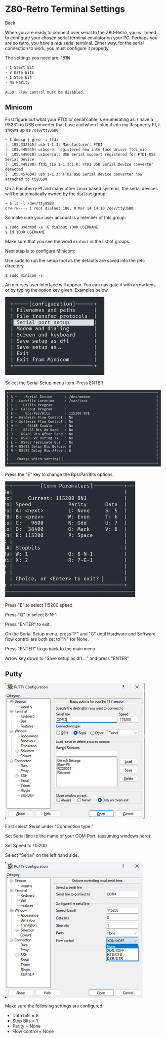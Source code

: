 # Z80-Retro Terminal Settings

[Back](./README.md)

When you are ready to connect over serial to the Z80-Retro, you will need to
configure your chosen serial terminal emulator on your PC.  Perhaps you are so
retro, you have a _real_ serial terminal.  Either way, for the serial
connection to work, you must configure it properly.

The settings you need are: 181N

    - 1 Start Bit
    - 8 Data Bits
    - 1 Stop Bit
    - No Parity

    ALSO: Flow Control must be disabled.

## Minicom

First figure out what your FTDI or serial cable is enumerating as. I have a
RS232 to USB converter that I use and when I plug it into my Raspberry PI, it
shows up as `/dev/ttyUSB0`

```text
~ $ dmesg | grep -i ftdi
[  105.332745] usb 1-1.3: Manufacturer: FTDI
[  105.448945] usbcore: registered new interface driver ftdi_sio
[  105.449020] usbserial: USB Serial support registered for FTDI USB Serial Device
[  105.449288] ftdi_sio 1-1.3:1.0: FTDI USB Serial Device converter detected
[  105.457634] usb 1-1.3: FTDI USB Serial Device converter now attached to ttyUSB0
```

On a Raspberry PI and many other Linux based systems, the serial devices will
be automatically owned by the `dialout` group.

```text
~ $ ls -l /dev/ttyUSB0
crw-rw---- 1 root dialout 188, 0 Mar 14 14:10 /dev/ttyUSB0
```

So make sure your user account is a member of this group:

```text 
$ sudo usermod -a -G dialout YOUR USERNAME
$ id YOUR USERNAME
```

Make sure that you see the word `dialout` in the list of groups.

Next step is to configure Minicom:

Use sudo to run the setup tool as the defaults are saved into the /etc
directory.

```text
$ sudo minicom -s
```

An ncurses user interface will appear.  You can navigate it with arrow keys or
by typing the option key given.  Examples below.

![Minicom Config Main Menu](./assets/minicom-1.png)

Select the Serial Setup menu item.  Press ENTER

![Minicom Serial Setup](./assets/minicom-3.png)

Press the "E" key to change the Bps/Par/Bits options.

![Minicom Comm Parameters](./assets/minicom-2.png)

Press "E" to select 115200 speed.

Press "Q" to select 8-N-1

Press "ENTER" to exit.

On the Serial Setup menu, press "F" and "G" until Hardware and Software flow
control are both set to "N" for None.

Press "ENTER" to go back to the main menu.

Arrow key down to "Save setup as dfl ..." and press "ENTER"

## Putty

![Putty Main Window](./assets/putty-1.png)

First select Serial under "Connection type:"

Set Serial line to the name of your COM Port.  (assuming windows here)

Set Speed to 115200

Select "Serial" on the left hand side.

![Putty Serial Config](./assets/putty-2.png)

Make sure the following settings are configured:

- Data bits = 8
- Stop Bits = 1
- Parity = None
- Flow control = None


